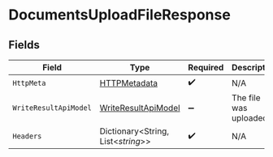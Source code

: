 # DocumentsUploadFileResponse


## Fields

| Field                                                                 | Type                                                                  | Required                                                              | Description                                                           |
| --------------------------------------------------------------------- | --------------------------------------------------------------------- | --------------------------------------------------------------------- | --------------------------------------------------------------------- |
| `HttpMeta`                                                            | [HTTPMetadata](../../Models/Components/HTTPMetadata.md)               | :heavy_check_mark:                                                    | N/A                                                                   |
| `WriteResultApiModel`                                                 | [WriteResultApiModel](../../Models/Components/WriteResultApiModel.md) | :heavy_minus_sign:                                                    | The file was uploaded.                                                |
| `Headers`                                                             | Dictionary<String, List<*string*>>                                    | :heavy_check_mark:                                                    | N/A                                                                   |